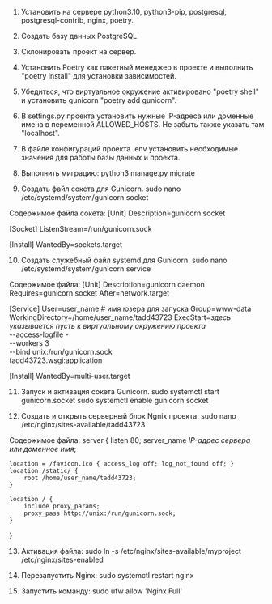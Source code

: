 1. Установить на сервере python3.10, python3-pip, postgresql, postgresql-contrib, nginx, poetry.
2. Создать базу данных PostgreSQL.
3. Склонировать проект на сервер.
4. Установить Poetry как пакетный менеджер в проекте и выполнить "poetry install" для установки зависимостей.
5. Убедиться, что виртуальное окружение активировано "poetry shell" и установить gunicorn "poetry add gunicorn".
6. В settings.py проекта установить нужные IP-адреса или доменные имена в переменной ALLOWED_HOSTS. Не забыть также
указать там "localhost".
7. В файле конфигураций проекта .env установить необходимые значения для работы базы данных и проекта.
8. Выполнить миграцию: 
python3 manage.py migrate

9. Создать файл сокета для Gunicorn.
sudo nano /etc/systemd/system/gunicorn.socket

Содержимое файла сокета:
[Unit]
Description=gunicorn socket

[Socket]
ListenStream=/run/gunicorn.sock

[Install]
WantedBy=sockets.target

10. Создать служебный файл systemd для Gunicorn. 
sudo nano /etc/systemd/system/gunicorn.service

Содержимое файла:
[Unit]
Description=gunicorn daemon
Requires=gunicorn.socket
After=network.target

[Service]
User=user_name # имя юзера для запуска
Group=www-data
WorkingDirectory=/home/user_name/tadd43723
ExecStart=*здесь указывается пусть к виртуальному окружению проекта* \
          --access-logfile - \
          --workers 3 \
          --bind unix:/run/gunicorn.sock \
          tadd43723.wsgi:application

[Install]
WantedBy=multi-user.target

11. Запуск и активация сокета Gunicorn.
sudo systemctl start gunicorn.socket
sudo systemctl enable gunicorn.socket

12. Создать и открыть серверный блок Ngnix проекта:
sudo nano /etc/nginx/sites-available/tadd43723

Содержимое файла:
server {
    listen 80;
    server_name *IP-адрес сервера или доменное имя*;

    location = /favicon.ico { access_log off; log_not_found off; }
    location /static/ {
        root /home/user_name/tadd43723;
    }

    location / {
        include proxy_params;
        proxy_pass http://unix:/run/gunicorn.sock;
    }
}

13. Активация файла:
sudo ln -s /etc/nginx/sites-available/myproject /etc/nginx/sites-enabled

14. Перезапустить Nginx:
sudo systemctl restart nginx

15. Запустить команду:
sudo ufw allow 'Nginx Full'